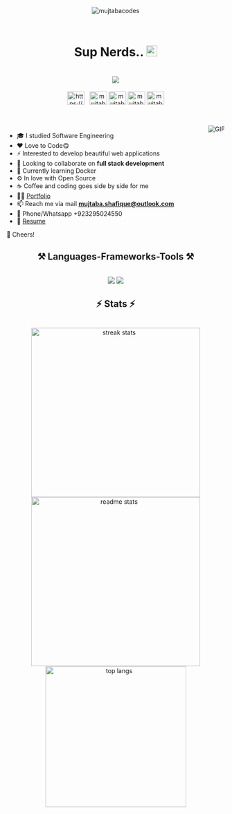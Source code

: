 <p align="center"><img align="center" src="https://media0.giphy.com/media/CcwLAV11cALh3OuEJ5/giphy.gif?cid=ecf05e47smrczov1mdgwlsn80gf8up6dgma2m3vhzrc2yqzv&rid=giphy.gif&ct=g" alt="mujtabacodes" /></p>
<br>
<div class="hero-text">
  <h1 align="center"> Sup Nerds.. <img src="https://media.giphy.com/media/hvRJCLFzcasrR4ia7z/giphy.gif" width="25px"></h1>
 <h1 align="center">
    <img src="https://readme-typing-svg.herokuapp.com/?font=Righteous&size=35&center=true&vCenter=true&width=500&height=70&duration=4000&lines=I'm+Mujtaba+Shafique;A+Software+Engineer+👨‍💻;+Web+Application+Developer;+React+Developer;+NextJS+Developer;+NodeJS+Developer;+Full+Stack+Developer;" />
</h1>
 <p align="center">
<a href="https://www.linkedin.com/in/mujtaba-shafique/" target="blank"><img align="center" src="https://raw.githubusercontent.com/trinwin/trinwin/master/icons/linkedin.png?raw=true" alt="https://www.linkedin.com/in/mujtaba-shafique/" height="30" width="40" /></a>&nbsp;&nbsp;
<a href="https://dev.to/mujtabacodes" target="blank"><img align="center" src="https://raw.githubusercontent.com/rahuldkjain/github-profile-readme-generator/master/src/images/icons/Social/devto.svg" alt="mujtabacodes" height="30" width="40" /></a>
<a href="https://instagram.com/mujtabacodes" target="blank"><img align="center" src="https://raw.githubusercontent.com/rahuldkjain/github-profile-readme-generator/master/src/images/icons/Social/instagram.svg" alt="mujtabacodes" height="30" width="40" /></a>
<a href="https://twitter.com/mujtabacodes" target="blank"><img align="center" src="https://raw.githubusercontent.com/rahuldkjain/github-profile-readme-generator/master/src/images/icons/Social/twitter.svg" alt="mujtabacodes" height="30" width="40" /></a>
<a href="https://www.leetcode.com/mujtabacodes" target="blank"><img align="center" src="https://raw.githubusercontent.com/rahuldkjain/github-profile-readme-generator/master/src/images/icons/Social/leet-code.svg" alt="mujtabacodes" height="30" width="40" /></a>
</p>
</div>
<div align="center"> 
  
  
</div>

<!-- <p align="left"> <img src="https://komarev.com/ghpvc/?username=mujtabacodes&label=Profile%20views&color=0e75b6&style=flat" alt="mujtabacodes" /> </p> -->



<br><br>
<img align="right" alt="GIF" src="https://i.pinimg.com/originals/e4/26/70/e426702edf874b181aced1e2fa5c6cde.gif" />

- 🎓 I studied Software Engineering
- ❤️ Love to Code😋
- ⚡ Interested  to develop beautiful web applications
- 👯 Looking to collaborate on **full stack development**
- 🌱 Currently learning Docker
- ⚙️ In love with Open Source
- ☕️ Coffee and coding goes side by side for me
- 👨‍💻 [Portfolio](https://www.mujtabacodes.com/#projects)
- 📫 Reach me via mail **mujtaba.shafique@outlook.com**
- 📱  Phone/Whatsapp +923295024550
- 📝 [Resume](https://www.mujtabacodes.com/)

🥂 Cheers!
<h2 align="center">⚒️ Languages-Frameworks-Tools ⚒️</h2>
<br/>
<div align="center">
    <img src="https://skillicons.dev/icons?i=react,nextjs,tailwind,mui,redux,nodejs,express,spring,typescript,prisma,html,css" />
    <img src="https://skillicons.dev/icons?i=git,github,mysql,mongodb,postgres,aws,java,javascript,nginx,vim" /><br>
     <!--<img src="https://skillicons.dev/icons?i=nginx,kubernetes,docker,vim" />-->
</div>

  
<h2 align="center">⚡ Stats ⚡</h2>
<br>
<div align=center>
  <img width=390 src="https://github-readme-streak-stats-salesp07.vercel.app/?user=mujtabacodes&count_private=true&theme=react&border_radius=10" alt="streak stats"/>
  <img width=390 src="https://github-readme-stats-salesp07.vercel.app/api?username=mujtabacodes&count_private=true&show_icons=true&theme=react&rank_icon=github&border_radius=10" alt="readme stats" />
  <br/>
  <img width=325 align="center" src="https://github-readme-stats-salesp07.vercel.app/api/top-langs/?username=mujtabacodes&hide=HTML&langs_count=8&layout=compact&theme=react&border_radius=10&size_weight=0.5&count_weight=0.5&exclude_repo=github-readme-stats" alt="top langs" />
</div>




